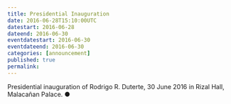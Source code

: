 ```yaml
---
title: Presidential Inauguration
date: 2016-06-28T15:10:00UTC
datestart: 2016-06-28
dateend: 2016-06-30
eventdatestart: 2016-06-30
eventdateend: 2016-06-30
categories: [announcement]
published: true
permalink: 
---
```


Presidential inauguration of Rodrigo R. Duterte, 30 June 2016 in Rizal Hall, Malacañan Palace. &#x25cf;
